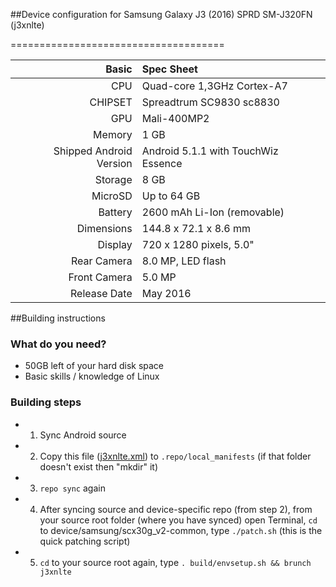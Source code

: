 ##Device configuration for Samsung Galaxy J3 (2016) SPRD SM-J320FN (j3xnlte)

=====================================

Basic   | Spec Sheet
-------:|:-------------------------
CPU     | Quad-core 1,3GHz Cortex-A7
CHIPSET | Spreadtrum SC9830 sc8830
GPU     | Mali-400MP2
Memory  | 1 GB
Shipped Android Version | Android 5.1.1 with TouchWiz Essence
Storage | 8 GB
MicroSD | Up to 64 GB
Battery | 2600 mAh Li-Ion (removable)
Dimensions | 144.8 x 72.1 x 8.6 mm
Display | 720 x 1280 pixels, 5.0"
Rear Camera  | 8.0 MP, LED flash
Front Camera | 5.0 MP
Release Date | May 2016

##Building instructions

### What do you need?
* 50GB left of your hard disk space
* Basic skills / knowledge of Linux

### Building steps
* 1. Sync Android source
* 2. Copy this file ([j3xnlte.xml](https://github.com/koquantam/android_local_manifests/blob/cm-14.1-j3xnlte/j3xnlte.xml)) to `.repo/local_manifests` (if that folder doesn't exist then "mkdir" it)
* 3. `repo sync` again
* 4. After syncing source and device-specific repo (from step 2), from your source root folder (where you have synced) open Terminal, `cd` to device/samsung/scx30g_v2-common, type `./patch.sh` (this is the quick patching script)
* 5. `cd` to your source root again, type `. build/envsetup.sh && brunch j3xnlte`